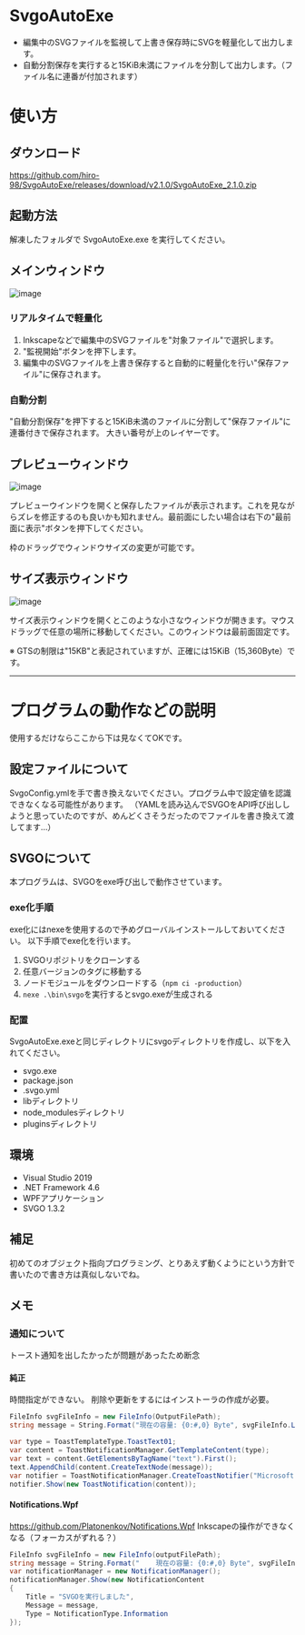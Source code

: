 # SvgoAutoExe
* 編集中のSVGファイルを監視して上書き保存時にSVGを軽量化して出力します。
* 自動分割保存を実行すると15KiB未満にファイルを分割して出力します。（ファイル名に連番が付加されます）

# 使い方
## ダウンロード
https://github.com/hiro-98/SvgoAutoExe/releases/download/v2.1.0/SvgoAutoExe_2.1.0.zip

## 起動方法
解凍したフォルダで SvgoAutoExe.exe を実行してください。

## メインウィンドウ
![image](https://user-images.githubusercontent.com/36811209/98239995-20cbdf80-1fac-11eb-926b-678f3af8291c.png)
### リアルタイムで軽量化
1. Inkscapeなどで編集中のSVGファイルを"対象ファイル"で選択します。
1. "監視開始"ボタンを押下します。
1. 編集中のSVGファイルを上書き保存すると自動的に軽量化を行い"保存ファイル"に保存されます。
### 自動分割
"自動分割保存"を押下すると15KiB未満のファイルに分割して"保存ファイル"に連番付きで保存されます。
大きい番号が上のレイヤーです。

## プレビューウィンドウ
![image](https://user-images.githubusercontent.com/36811209/95041569-0800ad80-0712-11eb-93b9-d7f2665ed10f.png)

プレビューウインドウを開くと保存したファイルが表示されます。これを見ながらズレを修正するのも良いかも知れません。最前面にしたい場合は右下の"最前面に表示"ボタンを押下してください。

枠のドラッグでウィンドウサイズの変更が可能です。

## サイズ表示ウィンドウ
![image](https://user-images.githubusercontent.com/36811209/98240618-06decc80-1fad-11eb-8ed9-1dc75c93afe9.png)

サイズ表示ウィンドウを開くとこのような小さなウィンドウが開きます。マウスドラッグで任意の場所に移動してください。このウィンドウは最前面固定です。

※ GTSの制限は"15KB"と表記されていますが、正確には15KiB（15,360Byte）です。

----
# プログラムの動作などの説明
使用するだけならここから下は見なくてOKです。

## 設定ファイルについて
SvgoConfig.ymlを手で書き換えないでください。プログラム中で設定値を認識できなくなる可能性があります。
（YAMLを読み込んでSVGOをAPI呼び出ししようと思っていたのですが、めんどくさそうだったのでファイルを書き換えて渡してます…）

## SVGOについて
本プログラムは、SVGOをexe呼び出しで動作させています。

### exe化手順
exe化にはnexeを使用するので予めグローバルインストールしておいてください。
以下手順でexe化を行います。
1. SVGOリポジトリをクローンする
1. 任意バージョンのタグに移動する
1. ノードモジュールをダウンロードする（`npm ci -production`）
1. `nexe .\bin\svgo`を実行するとsvgo.exeが生成される

### 配置
SvgoAutoExe.exeと同じディレクトリにsvgoディレクトリを作成し、以下を入れてください。
* svgo.exe
* package.json
* .svgo.yml
* libディレクトリ
* node_modulesディレクトリ
* pluginsディレクトリ

## 環境
* Visual Studio 2019
* .NET Framework 4.6
* WPFアプリケーション
* SVGO 1.3.2

## 補足
初めてのオブジェクト指向プログラミング、とりあえず動くようにという方針で書いたので書き方は真似しないでね。

## メモ

### 通知について
トースト通知を出したかったが問題があったため断念

#### 純正
時間指定ができない。
削除や更新をするにはインストーラの作成が必要。
```C#
FileInfo svgFileInfo = new FileInfo(OutputFilePath);
string message = String.Format("現在の容量: {0:#,0} Byte", svgFileInfo.Length);

var type = ToastTemplateType.ToastText01;
var content = ToastNotificationManager.GetTemplateContent(type);
var text = content.GetElementsByTagName("text").First();
text.AppendChild(content.CreateTextNode(message));
var notifier = ToastNotificationManager.CreateToastNotifier("Microsoft.Windows.Computer");
notifier.Show(new ToastNotification(content));
```

#### Notifications.Wpf
https://github.com/Platonenkov/Notifications.Wpf
Inkscapeの操作ができなくなる（フォーカスがずれる？）
```C#
FileInfo svgFileInfo = new FileInfo(outputFilePath);
string message = String.Format("    現在の容量: {0:#,0} Byte", svgFileInfo.Length);
var notificationManager = new NotificationManager();
notificationManager.Show(new NotificationContent
{
    Title = "SVGOを実行しました",
    Message = message,
    Type = NotificationType.Information
});
```
